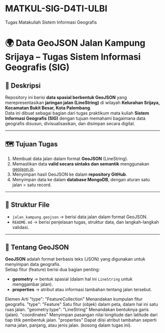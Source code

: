 # MATKUL-SIG-D4TI-ULBI
Tugas Matakuliah Sistem Informasi Geografis

# 🌍 Data GeoJSON Jalan Kampung Srijaya – Tugas Sistem Informasi Geografis (SIG)

## 📖 Deskripsi
Repository ini berisi **data spasial berbentuk GeoJSON** yang merepresentasikan **jaringan jalan (LineString)** di wilayah **Kelurahan Srijaya, Kecamatan Bukit Besar, Kota Palembang**.  
Data ini dibuat sebagai bagian dari tugas praktikum mata kuliah **Sistem Informasi Geografis (SIG)** dengan tujuan memahami bagaimana data geografis disusun, divisualisasikan, dan disimpan secara digital.

---

## 🗺️ Tujuan Tugas
1. Membuat data jalan dalam format **GeoJSON** (LineString).
2. Memastikan data **valid secara sintaks dan semantik** menggunakan [geojson.io](https://geojson.io).
3. Menyimpan hasil GeoJSON ke dalam **repository GitHub**.
4. Menyimpan data ke dalam **database MongoDB**, dengan aturan satu jalan = satu record.

---

## 🧱 Struktur File
- `jalan_kampung.geojson` → berisi data jalan dalam format GeoJSON.
- `README.md` → berisi penjelasan tugas, struktur data, dan langkah-langkah validasi.

---

## 🧭 Tentang GeoJSON
**GeoJSON** adalah format berbasis teks (JSON) yang digunakan untuk menyimpan data geografis.  
Setiap fitur (feature) berisi dua bagian penting:
- **geometry** → bentuk spasial (dalam hal ini `LineString` untuk menggambar jalan).
- **properties** → atribut atau informasi tambahan tentang jalan tersebut.

Elemen	Arti
"type": "FeatureCollection"	Menandakan kumpulan fitur geografis.
"type": "Feature"	Satu fitur (objek) dalam peta, dalam hal ini satu ruas jalan.
"geometry.type": "LineString"	Menandakan bentuknya garis (jalan).
"coordinates"	Menyimpan pasangan nilai longitude dan latitude dari tiap titik pembentuk jalan.
"properties"	Dapat diisi atribut tambahan seperti nama jalan, panjang, atau jenis jalan. (kosong dalam tugas ini).
